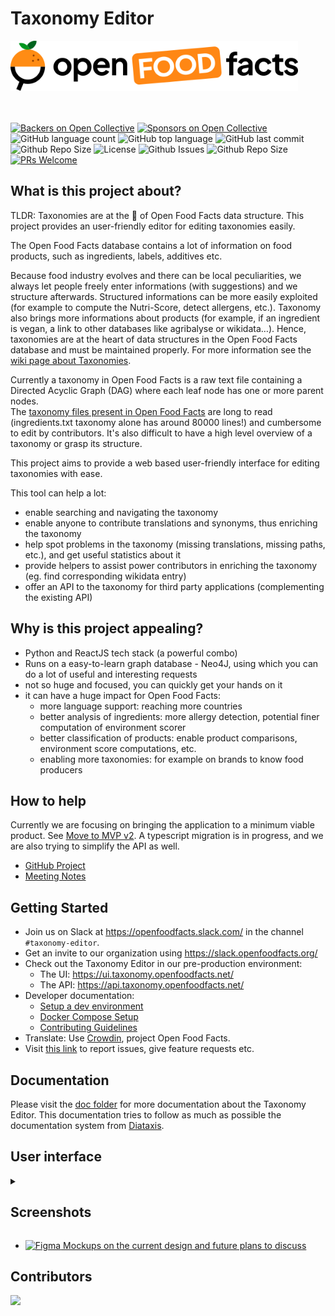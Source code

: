 # Taxonomy Editor

<picture>
  <source media="(prefers-color-scheme: dark)" srcset="./doc/assets/off-logo-horizontal-dark.svg?">
  <source media="(prefers-color-scheme: light)" srcset="./doc/assets/off-logo-horizontal-light.svg?">
  <img height="80" src="./doc/assets/off-logo-horizontal-light.svg?">
</picture>

<br> </br>
[![Backers on Open Collective](https://opencollective.com/openfoodfacts-server/backers/badge.svg)](#backers)
[![Sponsors on Open Collective](https://opencollective.com/openfoodfacts-server/sponsors/badge.svg)](#sponsors)
![GitHub language count](https://img.shields.io/github/languages/count/openfoodfacts/taxonomy-editor)
![GitHub top language](https://img.shields.io/github/languages/top/openfoodfacts/taxonomy-editor)
![GitHub last commit](https://img.shields.io/github/last-commit/openfoodfacts/taxonomy-editor)
![Github Repo Size](https://img.shields.io/github/repo-size/openfoodfacts/taxonomy-editor)
![License](https://img.shields.io/github/license/openfoodfacts/taxonomy-editor?color=green)
![Github Issues](https://img.shields.io/github/issues/openfoodfacts/taxonomy-editor?color=critical)
![Github Repo Size](https://img.shields.io/github/repo-size/openfoodfacts/taxonomy-editor?color=aqua)
[![PRs Welcome](https://img.shields.io/badge/PRs-welcome-brightgreen.svg)](http://makeapullrequest.com)

## What is this project about?

TLDR: Taxonomies are at the 🧡 of Open Food Facts data structure. This project provides an user-friendly editor for editing taxonomies easily.

The Open Food Facts database contains a lot of information on food products, such as ingredients, labels, additives etc. 

Because food industry evolves and there can be local peculiarities, we always let people freely enter informations (with suggestions) and we structure afterwards. Structured informations can be more easily exploited (for example to compute the Nutri-Score, detect allergens, etc.).
Taxonomy also brings more informations about products (for example, if an ingredient is vegan, a link to other databases like agribalyse or wikidata…).
Hence, taxonomies are at the heart of data structures in the Open Food Facts database and must be maintained properly.
For more information see the [wiki page about Taxonomies](https://wiki.openfoodfacts.org/Global_taxonomies).

Currently a taxonomy in Open Food Facts is a raw text file containing a Directed Acyclic Graph (DAG) where each leaf node has one or more parent nodes.  
The [taxonomy files present in Open Food Facts](https://github.com/openfoodfacts/openfoodfacts-server/tree/main/taxonomies) are long to read (ingredients.txt taxonomy alone has around 80000 lines!) and cumbersome to edit by contributors. It's also difficult to have a high level overview of a taxonomy or grasp its structure.

This project aims to provide a web based user-friendly interface for editing taxonomies with ease. 

This tool can help a lot:
* enable searching and navigating the taxonomy
* enable anyone to contribute translations and synonyms, thus enriching the taxonomy
* help spot problems in the taxonomy (missing translations, missing paths, etc.), and get useful statistics about it
* provide helpers to assist power contributors in enriching the taxonomy (eg. find corresponding wikidata entry)
* offer an API to the taxonomy for third party applications (complementing the existing API)

## Why is this project appealing?

* Python and ReactJS tech stack (a powerful combo)
* Runs on a easy-to-learn graph database - Neo4J, using which you can do a lot of useful and interesting requests
* not so huge and focused, you can quickly get your hands on it
* it can have a huge impact for Open Food Facts:
  * more language support: reaching more countries
  * better analysis of ingredients: more allergy detection, potential finer computation of environment scorer
  * better classification of products: enable product comparisons, environment score computations, etc.
  * enabling more taxonomies: for example on brands to know food producers

## How to help

Currently we are focusing on bringing the application to a minimum viable product. See [Move to MVP v2](https://github.com/openfoodfacts/taxonomy-editor/issues/167).
A typescript migration is in progress, and we are also trying to simplify the API as well.

* [GitHub Project](https://github.com/orgs/openfoodfacts/projects/28/views/1) &nbsp;
* [Meeting Notes](https://docs.google.com/document/d/1tdYkUmoRU8BxFPdCwtewoUi7PV8PmDlXtExOcPYyu-I/edit#) </p>


## Getting Started

- Join us on Slack at https://openfoodfacts.slack.com/ in the channel `#taxonomy-editor`.
- Get an invite to our organization using https://slack.openfoodfacts.org/
- Check out the Taxonomy Editor in our pre-production environment: 
  - The UI: https://ui.taxonomy.openfoodfacts.net/
  - The API: https://api.taxonomy.openfoodfacts.net/
- Developer documentation:
  - [Setup a dev environment](./doc/introduction/setup-dev.md)
  - [Docker Compose Setup](./doc/how-to-guides/docker-compose-setup.md)
  - [Contributing Guidelines](./CONTRIBUTING.md)
- Translate: Use [Crowdin](https://crowdin.com/project/openfoodfacts), project Open Food Facts.
- Visit [this link](https://github.com/openfoodfacts/taxonomy-editor/issues) to report issues, give feature requests etc.

## Documentation

Please visit the [doc folder](./doc) for more documentation about the Taxonomy Editor.
This documentation tries to follow as much as possible the documentation system from [Diataxis](https://diataxis.fr/).

## User interface

<details><summary><h2> Screenshots </h2></summary>

<img width="500" src="https://user-images.githubusercontent.com/25586296/194070542-962fb4ab-180b-4bc2-a8fd-b99ac4ffd87f.png" />
<img width="500" src="https://user-images.githubusercontent.com/25586296/194070696-0f32452e-2a35-4a47-b6cb-880aee82360e.png" />
<img width="500" src="https://user-images.githubusercontent.com/25586296/194070712-9599da94-1a5a-4246-85ed-2c2c7a2499ae.png" />
<img width="500" src="https://user-images.githubusercontent.com/25586296/194070730-302c0cac-800e-4c2a-80f6-67bad360bb74.png" />
<img width="500" src="https://user-images.githubusercontent.com/25586296/210365059-d0f7b7c1-0f1d-49d8-a401-fcc6bea5b659.png" />

</details>


-  [![Figma](https://img.shields.io/badge/figma-%23F24E1E.svg?logo=figma&logoColor=white) Mockups on the current design and future plans to discuss](https://www.figma.com/file/7QxD2pOnVntjDPqbHHPGHv/Taxonomy-Editor?t=4YadI2GgSAXcPnlo-0)

## Contributors

<a href="https://github.com/openfoodfacts/taxonomy-editor/graphs/contributors">
  <img src="https://contrib.rocks/image?repo=openfoodfacts/taxonomy-editor" />
</a>
